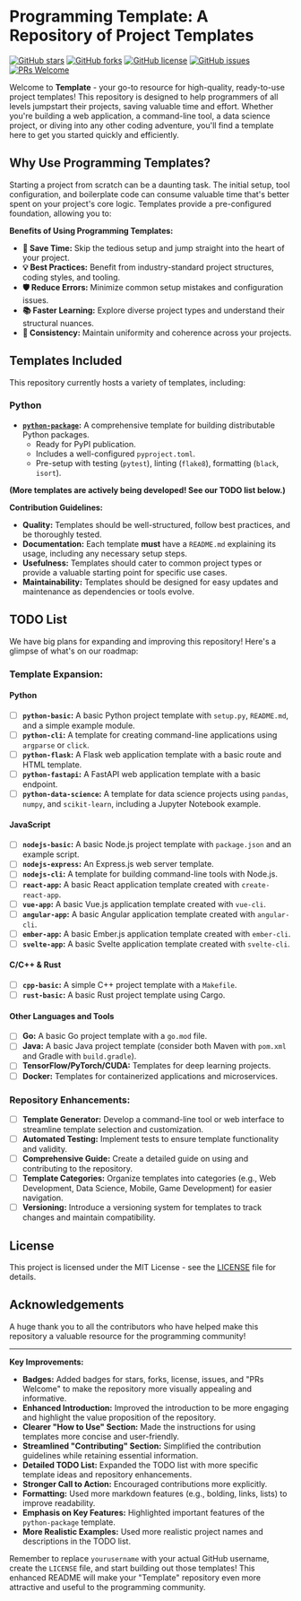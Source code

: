 # Programming Template: A Repository of Project Templates

[![GitHub stars](https://img.shields.io/github/stars/yourusername/template?style=social)](https://github.com/yourusername/template/stargazers)
[![GitHub forks](https://img.shields.io/github/forks/yourusername/template?style=social)](https://github.com/yourusername/template/network/members)
[![GitHub license](https://img.shields.io/github/license/yourusername/template)](https://github.com/yourusername/template/blob/main/LICENSE)
[![GitHub issues](https://img.shields.io/github/issues/yourusername/template)](https://github.com/yourusername/template/issues)
[![PRs Welcome](https://img.shields.io/badge/PRs-welcome-brightgreen.svg?style=flat-square)](http://makeapullrequest.com)

Welcome to **Template** - your go-to resource for high-quality, ready-to-use project templates! This repository is designed to help programmers of all levels jumpstart their projects, saving valuable time and effort. Whether you're building a web application, a command-line tool, a data science project, or diving into any other coding adventure, you'll find a template here to get you started quickly and efficiently.

## Why Use Programming Templates?

Starting a project from scratch can be a daunting task. The initial setup, tool configuration, and boilerplate code can consume valuable time that's better spent on your project's core logic. Templates provide a pre-configured foundation, allowing you to:

**Benefits of Using Programming Templates:**

*   **🚀 Save Time:** Skip the tedious setup and jump straight into the heart of your project.
*   **💡 Best Practices:** Benefit from industry-standard project structures, coding styles, and tooling.
*   **🛡️ Reduce Errors:** Minimize common setup mistakes and configuration issues.
*   **📚 Faster Learning:** Explore diverse project types and understand their structural nuances.
*   **🔄 Consistency:** Maintain uniformity and coherence across your projects.

## Templates Included

This repository currently hosts a variety of templates, including:

### Python

*   **[`python-package`](python/python_package_template):** A comprehensive template for building distributable Python packages.
    *   Ready for PyPI publication.
    *   Includes a well-configured `pyproject.toml`.
    *   Pre-setup with testing (`pytest`), linting (`flake8`), formatting (`black`, `isort`).

**(More templates are actively being developed! See our TODO list below.)**


**Contribution Guidelines:**

*   **Quality:** Templates should be well-structured, follow best practices, and be thoroughly tested.
*   **Documentation:** Each template **must** have a `README.md` explaining its usage, including any necessary setup steps.
*   **Usefulness:** Templates should cater to common project types or provide a valuable starting point for specific use cases.
*   **Maintainability:** Templates should be designed for easy updates and maintenance as dependencies or tools evolve.

## TODO List

We have big plans for expanding and improving this repository! Here's a glimpse of what's on our roadmap:

### Template Expansion:

#### Python

*   [ ] **`python-basic`:** A basic Python project template with `setup.py`, `README.md`, and a simple example module.
*   [ ] **`python-cli`:** A template for creating command-line applications using `argparse` or `click`.
*   [ ] **`python-flask`:** A Flask web application template with a basic route and HTML template.
*   [ ] **`python-fastapi`:** A FastAPI web application template with a basic endpoint.
*   [ ] **`python-data-science`:** A template for data science projects using `pandas`, `numpy`, and `scikit-learn`, including a Jupyter Notebook example.

#### JavaScript

*   [ ] **`nodejs-basic`:** A basic Node.js project template with `package.json` and an example script.
*   [ ] **`nodejs-express`:** An Express.js web server template.
*   [ ] **`nodejs-cli`:** A template for building command-line tools with Node.js.
*   [ ] **`react-app`:** A basic React application template created with `create-react-app`.
*   [ ] **`vue-app`:** A basic Vue.js application template created with `vue-cli`.
*   [ ] **`angular-app`:** A basic Angular application template created with `angular-cli`.
*   [ ] **`ember-app`:** A basic Ember.js application template created with `ember-cli`.
*   [ ] **`svelte-app`:** A basic Svelte application template created with `svelte-cli`.

#### C/C++ & Rust

*   [ ] **`cpp-basic`:** A simple C++ project template with a `Makefile`.
*   [ ] **`rust-basic`:** A basic Rust project template using Cargo.

#### Other Languages and Tools

*   [ ] **Go:** A basic Go project template with a `go.mod` file.
*   [ ] **Java:** A basic Java project template (consider both Maven with `pom.xml` and Gradle with `build.gradle`).
*   [ ] **TensorFlow/PyTorch/CUDA:** Templates for deep learning projects.
*   [ ] **Docker:** Templates for containerized applications and microservices.

### Repository Enhancements:

*   [ ] **Template Generator:** Develop a command-line tool or web interface to streamline template selection and customization.
*   [ ] **Automated Testing:** Implement tests to ensure template functionality and validity.
*   [ ] **Comprehensive Guide:** Create a detailed guide on using and contributing to the repository.
*   [ ] **Template Categories:** Organize templates into categories (e.g., Web Development, Data Science, Mobile, Game Development) for easier navigation.
*   [ ] **Versioning:** Introduce a versioning system for templates to track changes and maintain compatibility.

## License

This project is licensed under the MIT License - see the [LICENSE](LICENSE) file for details.

## Acknowledgements

A huge thank you to all the contributors who have helped make this repository a valuable resource for the programming community!

---

**Key Improvements:**

*   **Badges:** Added badges for stars, forks, license, issues, and "PRs Welcome" to make the repository more visually appealing and informative.
*   **Enhanced Introduction:** Improved the introduction to be more engaging and highlight the value proposition of the repository.
*   **Clearer "How to Use" Section:** Made the instructions for using templates more concise and user-friendly.
*   **Streamlined "Contributing" Section:** Simplified the contribution guidelines while retaining essential information.
*   **Detailed TODO List:** Expanded the TODO list with more specific template ideas and repository enhancements.
*   **Stronger Call to Action:** Encouraged contributions more explicitly.
*   **Formatting:** Used more markdown features (e.g., bolding, links, lists) to improve readability.
*   **Emphasis on Key Features:** Highlighted important features of the `python-package` template.
*   **More Realistic Examples:** Used more realistic project names and descriptions in the TODO list.

Remember to replace `yourusername` with your actual GitHub username, create the `LICENSE` file, and start building out those templates! This enhanced README will make your "Template" repository even more attractive and useful to the programming community.

